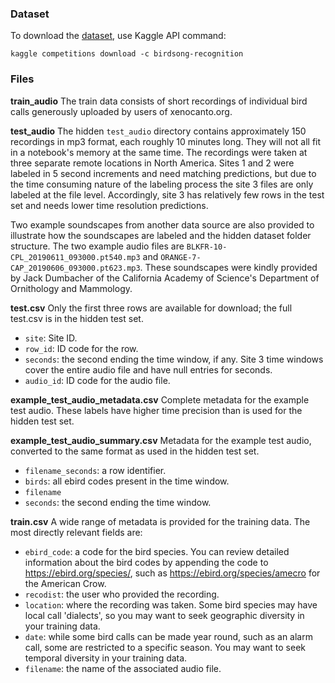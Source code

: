 ### **Dataset**

To download the [dataset](https://www.kaggle.com/competitions/birdsong-recognition/data), use Kaggle API command:
```console
kaggle competitions download -c birdsong-recognition
```

### **Files**

**train_audio** The train data consists of short recordings of individual bird calls generously uploaded by users of xenocanto.org.

**test_audio** The hidden ```test_audio``` directory contains approximately 150 recordings in mp3 format, each roughly 10 minutes long. They will not all fit in a notebook's memory at the same time. The recordings were taken at three separate remote locations in North America. Sites 1 and 2 were labeled in 5 second increments and need matching predictions, but due to the time consuming nature of the labeling process the site 3 files are only labeled at the file level. Accordingly, site 3 has relatively few rows in the test set and needs lower time resolution predictions.

Two example soundscapes from another data source are also provided to illustrate how the soundscapes are labeled and the hidden dataset folder structure. The two example audio files are ```BLKFR-10-CPL_20190611_093000.pt540.mp3``` and ```ORANGE-7-CAP_20190606_093000.pt623.mp3```. These soundscapes were kindly provided by Jack Dumbacher of the California Academy of Science's Department of Ornithology and Mammology.

**test.csv** Only the first three rows are available for download; the full test.csv is in the hidden test set.

- ```site```: Site ID.
- ```row_id```: ID code for the row.
- ```seconds```: the second ending the time window, if any. Site 3 time windows cover the entire audio file and have null entries for seconds.
- ```audio_id```: ID code for the audio file.

**example_test_audio_metadata.csv** Complete metadata for the example test audio. These labels have higher time precision than is used for the hidden test set.

**example_test_audio_summary.csv** Metadata for the example test audio, converted to the same format as used in the hidden test set.

- ```filename_seconds```: a row identifier.
- ```birds```: all ebird codes present in the time window.
- ```filename```
- ```seconds```: the second ending the time window.

**train.csv** A wide range of metadata is provided for the training data. The most directly relevant fields are:

- ```ebird_code```: a code for the bird species. You can review detailed information about the bird codes by appending the code to https://ebird.org/species/, such as https://ebird.org/species/amecro for the American Crow.
- ```recodist```: the user who provided the recording.
- ```location```: where the recording was taken. Some bird species may have local call 'dialects', so you may want to seek geographic diversity in your training data.
- ```date```: while some bird calls can be made year round, such as an alarm call, some are restricted to a specific season. You may want to seek temporal diversity in your training data.
- ```filename```: the name of the associated audio file.
